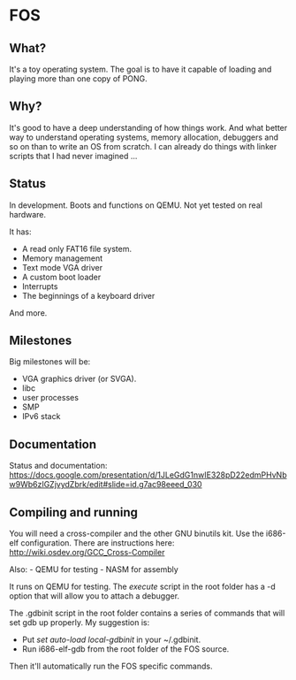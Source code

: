 # FOS
## What?
It's a toy operating system.  The goal is to have it capable of loading and playing more than one copy of PONG.  

## Why?
It's good to have a deep understanding of how things work. And what better way to understand operating systems, memory allocation, debuggers and so on than to write an OS from scratch.  I can already do things with linker scripts that I had never imagined ...

## Status
In development. Boots and functions on QEMU. Not yet tested on real hardware. 

It has:
-   A read only FAT16 file system. 
-   Memory management
-   Text mode VGA driver
-   A custom boot loader
-   Interrupts
-   The beginnings of a keyboard driver

And more.
## Milestones
Big milestones will be:
-   VGA graphics driver (or SVGA). 
-   libc
-   user processes
-   SMP
-   IPv6 stack

## Documentation

Status and documentation:
https://docs.google.com/presentation/d/1JLeGdG1nwIE328pD22edmPHvNbw9Wb6zIGZjvydZbrk/edit#slide=id.g7ac98eeed_030

## Compiling and running

You will need a cross-compiler and the other GNU binutils kit.  Use the i686-elf configuration.  There are instructions here: http://wiki.osdev.org/GCC_Cross-Compiler

Also: 
    -   QEMU for testing
    -   NASM for assembly 

It runs on QEMU for testing.  The *execute* script in the root folder has a -d option that will allow you to attach a debugger.  

The .gdbinit script in the root folder contains a series of commands that will set gdb up properly.  My suggestion is: 
- Put *set auto-load local-gdbinit* in your ~/.gdbinit.
- Run i686-elf-gdb from the root folder of the FOS source. 

Then it'll automatically run the FOS specific commands.
